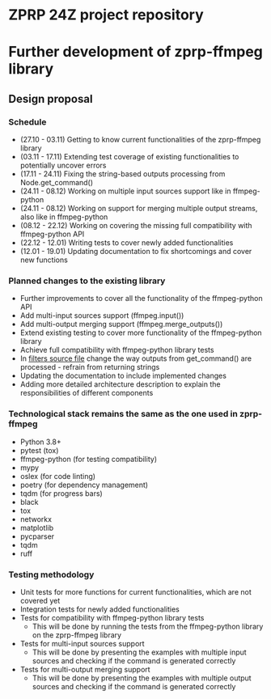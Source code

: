 # ZPRP 24Z project repository
# Further development of zprp-ffmpeg library

## Design proposal

### Schedule
- (27.10 - 03.11) Getting to know current functionalities of the zprp-ffmpeg library
- (03.11 - 17.11) Extending test coverage of existing functionalities to potentially uncover errors
- (17.11 - 24.11) Fixing the string-based outputs processing from Node.get_command()
- (24.11 - 08.12) Working on multiple input sources support like in ffmpeg-python
- (24.11 - 08.12) Working on support for merging multiple output streams, also like in ffmpeg-python
- (08.12 - 22.12) Working on covering the missing full compatibility with ffmpeg-python API
- (22.12 - 12.01) Writing tests to cover newly added functionalities
- (12.01 - 19.01) Updating documentation to fix shortcomings and cover new functions

### Planned changes to the existing library

- Further improvements to cover all the functionality of the ffmpeg-python API
- Add multi-input sources support (ffmpeg.input())
- Add multi-output merging support (ffmpeg.merge_outputs())
- Extend existing testing to cover more functionality of the ffmpeg-python library
- Achieve full compatibility with ffmpeg-python library tests
- In [filters source file](src/zprp_ffmpeg/filter_graph.py) change the way outputs from get_command() are processed - refrain from returning strings
- Updating the documentation to include implemented changes
- Adding more detailed architecture description to explain the responsibilities of different components

### Technological stack remains the same as the one used in zprp-ffmpeg
- Python 3.8+
- pytest (tox)
- ffmpeg-python (for testing compatibility)
- mypy
- oslex (for code linting)
- poetry (for dependency management)
- tqdm (for progress bars)
- black
- tox
- networkx
- matplotlib
- pycparser
- tqdm
- ruff


### Testing methodology
- Unit tests for more functions for current functionalities, which are not covered yet
- Integration tests for newly added functionalities
- Tests for compatibility with ffmpeg-python library tests
  - This will be done by running the tests from the ffmpeg-python library on the zprp-ffmpeg library
- Tests for multi-input sources support
  - This will be done by presenting the examples with multiple input sources and checking if the command is generated correctly
- Tests for multi-output merging support
  - This will be done by presenting the examples with multiple output sources and checking if the command is generated correctly

